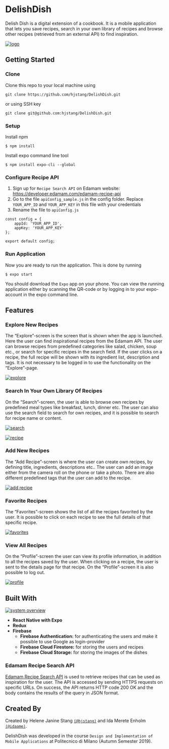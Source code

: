 # DelishDish
Delish Dish is a digital extension of a cookbook. It is a mobile application that lets you save recipes, search in your own library of recipes and browse other recipes (retrieved from an external API) to find inspiration.

[![logo](https://i.postimg.cc/90ZXFVM7/Skjermbilde-2020-08-05-kl-15-17-35.png)](https://postimg.cc/8fkgt2Lp)

## Getting Started

### Clone
Clone this repo to your local machine using 
```
git clone https://github.com/hjstang/DelishDish.git
```
or using SSH key
```
git clone git@github.com:hjstang/DelishDish.git
```

### Setup
Install npm
```
$ npm install 
```

Install expo command line tool
```
$ npm install expo-cli --global
```

### Configure Recipe API
1. Sign up for `Recipe Search API` on Edamam website: https://developer.edamam.com/edamam-recipe-api
2. Go to the file `apiConfig_sample.js` in the config folder. Replace `YOUR_APP_ID` and `YOUR_APP_KEY` in this file with your credentials
3. Rename the file to `apiConfig.js`

```
const config = {
    appId: 'YOUR_APP_ID',
    appKey: 'YOUR_APP_KEY'
};

export default config;
```

### Run Application
Now you are ready to run the application. This is done by running
```
$ expo start
```
You should download the `Expo` app on your phone. You can view the running application either by scanning the QR-code or by logging in to your expo-account in the expo command line.

## Features
### Explore New Recipes
The “Explore”-screen is the screen that is shown when the app is launched. Here the user can find inspirational recipes from the Edamam API. The user can browse recipes from predefined categories like salad, chicken, soup etc., or search for specific recipes in the search field. If the user clicks on a recipe, the full recipe will be shown with its ingredient list, description and tags. It is not necessary to be logged in to use the functionality on the “Explore”-page.

[![explore](https://i.postimg.cc/vHTy4q92/Skjermbilde-2020-08-05-kl-14-43-59.png)](https://postimg.cc/grCQ5Kg3)

### Search In Your Own Library Of Recipes
On the “Search”-screen, the user is able to browse own recipes by predefined meal types like breakfast, lunch, dinner etc. The user can also use the search field to search for own recipes, and it is possible to search for recipe name or content. 

[![search](https://i.postimg.cc/y8Cp2KcZ/Skjermbilde-2020-08-05-kl-15-05-39.png)](https://postimg.cc/KRQ5gd9G)

[![recipe](https://i.postimg.cc/NGrWnpSZ/Skjermbilde-2020-08-05-kl-15-06-26.png)](https://postimg.cc/YjMnGfpx)

### Add New Recipes
The “Add Recipe”-screen is where the user can create own recipes, by defining title, ingredients, descriptions etc.. The user can add an image either from the camera roll on the phone or take a photo. There are also different predefined tags that the user can add to the recipe.

[![add recipe](https://i.postimg.cc/W1Jjwsjq/Skjermbilde-2020-08-05-kl-15-04-06.png)](https://postimg.cc/75Dpx85q)

### Favorite Recipes
The “Favorites”-screen shows the list of all the recipes favorited by the user. It is possible to click on each recipe to see the full details of that specific recipe.

[![favorites](https://i.postimg.cc/W1Jjwsjq/Skjermbilde-2020-08-05-kl-15-04-06.png)](https://postimg.cc/75Dpx85q)

### View All Recipes
On the “Profile”-screen the user can view its profile information, in addition to all the recipes saved by the user. When clicking on a recipe, the user is sent to the details page for that recipe. On the “Profile”-screen it is also possible to log out.

[![profile](https://i.postimg.cc/Hsz71479/Skjermbilde-2020-08-05-kl-15-03-05.png)](https://postimg.cc/w7tBhN21)

## Built With

[![system overview](https://i.postimg.cc/zfVdgf14/Skjermbilde-2020-08-05-kl-15-07-50.png)](https://postimg.cc/f3Qj4Dyv)

- **React Native with Expo**
- **Redux**
- **Firebase**
  - **Firebase Authentication:** for authenticating the users and make it possible to use Google as login-provider
  - **Firebase Cloud Firestore:** for storing the users and recipes
  - **Firebase Cloud Storage:** for storing the images of the dishes
  
 ### Edamam Recipe Search API
 <a href="https://developer.edamam.com/edamam-recipe-api" target="_blank">Edamam Recipe Search API</a> is used to retrieve recipes that can be used as inspiration for the user. The API is accessed by sending HTTPS requests on specific URLs. On success, the API returns HTTP code 200 OK and the body contains the results of the query in JSON format.

## Created By
Created by Helene Janine Stang <a href="https://github.com/hjstang" target="_blank">`(@hjstang)`</a> and Ida Merete Enholm <a href="https://github.com/idaame" target="_blank">`(@idaame)`</a>.

DelishDish was developed in the course `Design and Implementation of Mobile Applications` at Politecnico di Milano (Autumn Semester 2019).
